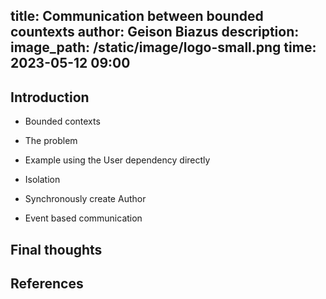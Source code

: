 title: Communication between bounded countexts
author: Geison Biazus
description:
image_path: /static/image/logo-small.png
time: 2023-05-12 09:00
--

## Introduction

- Bounded contexts

- The problem

- Example using the User dependency directly

- Isolation

- Synchronously create Author

- Event based communication

## Final thoughts

## References
